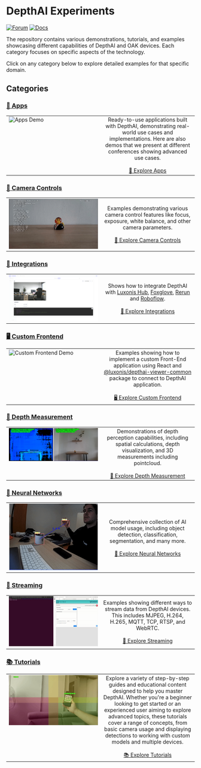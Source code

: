 # DepthAI Experiments

[![Forum](https://img.shields.io/badge/Forum-discuss-orange)](https://discuss.luxonis.com/)
[![Docs](https://img.shields.io/badge/Docs-DepthAI-yellow)](https://docs.luxonis.com)

The repository contains various demonstrations, tutorials, and examples showcasing different capabilities of DepthAI and OAK devices. Each category focuses on specific aspects of the technology.

Click on any category below to explore detailed examples for that specific domain.

## Categories

### [📱 Apps](apps/)

<table>
  <tr>
    <td width="50%" valign="top">
      <img src="apps/default-app/media/demo.gif" alt="Apps Demo">
    </td>
    <td width="50%" valign="middle" align="center">
      Ready-to-use applications built with DepthAI, demonstrating real-world use cases and implementations. Here are also demos that we present at different conferences showing advanced use cases.
      <br><br>
      <a href="apps/">📱 Explore Apps</a>
    </td>
  </tr>
</table>

### [🎥 Camera Controls](camera-controls/)

<table>
  <tr>
    <td width="50%" valign="top">
      <img src="camera-controls/manual-camera-control/media/example.gif" alt="Camera Controls Demo">
    </td>
    <td width="50%" valign="middle" align="center">
      Examples demonstrating various camera control features like focus, exposure, white balance, and other camera parameters.
      <br><br>
      <a href="camera-controls/">🎥 Explore Camera Controls</a>
    </td>
  </tr>
</table>

### [🔌 Integrations](integrations/)

<table>
  <tr>
    <td width="50%" valign="top">
      <img src="integrations/hub-snaps-events/media/snap.png" alt="Integrations Demo">
    </td>
    <td width="50%" valign="middle" align="center">
      Shows how to integrate DepthAI with <a href="https://hub.luxonis.com/">Luxonis Hub</a>, <a href="https://docs.foxglove.dev/docs/introduction/">Foxglove</a>, <a href="https://rerun.io/docs/getting-started/what-is-rerun">Rerun</a> and <a href="https://roboflow.com">Roboflow</a>.
      <br><br>
      <a href="integrations/">🔌 Explore Integrations</a>
    </td>
  </tr>
</table>

### [🖥️ Custom Frontend](custom-frontend/)

<table>
  <tr>
    <td width="50%" valign="top">
      <img src="custom-frontend/raw-stream/media/message_sending.gif" alt="Custom Frontend Demo">
    </td>
    <td width="50%" valign="middle" align="center">
      Examples showing how to implement a custom Front-End application using React and <a href="https://www.npmjs.com/package/@luxonis/depthai-viewer-common?activeTab=readme">@luxonis/depthai-viewer-common</a> package to connect to DepthAI application.
      <br><br>
      <a href="custom-frontend/">🖥️ Explore Custom Frontend</a>
    </td>
  </tr>
</table>

### [📏 Depth Measurement](depth-measurement/)

<table>
  <tr>
    <td width="50%" valign="top">
      <img src="depth-measurement/stereo-runtime-configuration/media/example.png" alt="Depth Measurement Demo">
    </td>
    <td width="50%" valign="middle" align="center">
      Demonstrations of depth perception capabilities, including spatial calculations, depth visualization, and 3D measurements including pointcloud.
      <br><br>
      <a href="depth-measurement/">📏 Explore Depth Measurement</a>
    </td>
  </tr>
</table>

### [🧠 Neural Networks](neural-networks/)

<table>
  <tr>
    <td width="50%" valign="top">
      <img src="neural-networks/object-detection/human-machine-safety/media/hms.gif" alt="Neural Networks Demo">
    </td>
    <td width="50%" valign="middle" align="center">
      Comprehensive collection of AI model usage, including object detection, classification, segmentation, and many more.
      <br><br>
      <a href="neural-networks/">🧠 Explore Neural Networks</a>
    </td>
  </tr>
</table>

### [🔄 Streaming](streaming/)

<table>
  <tr>
    <td width="50%" valign="top">
      <img src="streaming/poe-mqtt/media/mqtt_client.gif" alt="Streaming Demo">
    </td>
    <td width="50%" valign="middle" align="center">
      Examples showing different ways to stream data from DepthAI devices. This includes MJPEG, H.264, H.265, MQTT, TCP, RTSP, and WebRTC.
      <br><br>
      <a href="streaming/">🔄 Explore Streaming</a>
    </td>
  </tr>
</table>

### [📚 Tutorials](tutorials/)

<table>
  <tr>
    <td width="50%" valign="top">
      <img src="tutorials/qr-with-tiling/media/example.gif" alt="Tutorials Demo">
    </td>
    <td width="50%" valign="middle" align="center">
      Explore a variety of step-by-step guides and educational content designed to help you master DepthAI. Whether you're a beginner looking to get started or an experienced user aiming to explore advanced topics, these tutorials cover a range of concepts, from basic camera usage and displaying detections to working with custom models and multiple devices.
      <br><br>
      <a href="tutorials/">📚 Explore Tutorials</a>
    </td>
  </tr>
</table>
